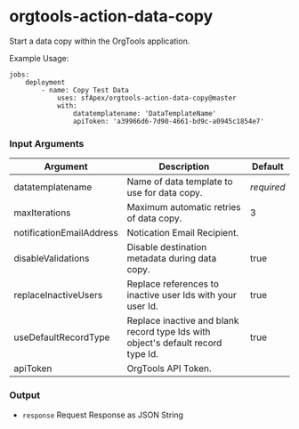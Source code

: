 # orgtools-action-data-copy

Start a data copy within the OrgTools application.

Example Usage:
```
jobs:
    deployment
        - name: Copy Test Data
            uses: sfApex/orgtools-action-data-copy@master
            with:
                datatemplatename: 'DataTemplateName'
                apiToken: 'a39966d6-7d90-4661-bd9c-a0945c1854e7'
```

### Input Arguments

|Argument|  Description  |  Default  |
|--------|---------------|-----------|
|datatemplatename     | Name of data template to use for data copy.   | _required_ |
|maxIterations  | Maximum automatic retries of data copy.| 3 |
|notificationEmailAddress  | Notication Email Recipient.||
|disableValidations    | Disable destination metadata during data copy. | true |
|replaceInactiveUsers| Replace references to inactive user Ids with your user Id. | true |
|useDefaultRecordType| Replace inactive and blank record type Ids with object's default record type Id. | true |
|apiToken| OrgTools API Token. ||

### Output

- `response` Request Response as JSON String
